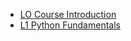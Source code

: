* [LO Course Introduction](L0_Course_Introduction.pdf)
* [L1 Python Fundamentals](L1_Python_Fundamentals.pdf)
